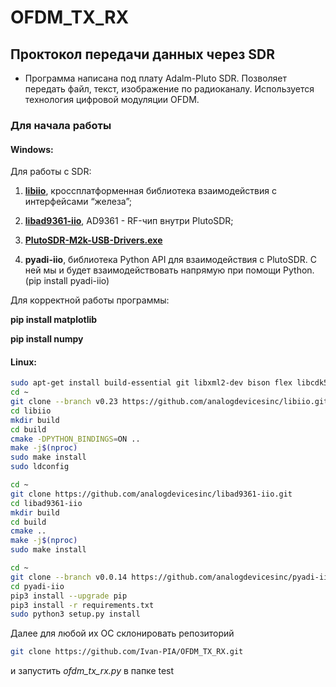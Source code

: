 # OFDM_TX_RX

## Проктокол передачи данных через SDR

- Программа написана под плату Adalm-Pluto SDR. Позволяет передать файл, текст, изображение по радиоканалу. Используется технология цифровой модуляции OFDM.


### Для начала работы


#### Windows:

Для работы с SDR: 

1. [**libiio**](https://github.com/analogdevicesinc/libiio/releases), кроссплатформенная библиотека взаимодействия с интерфейсами “железа”;

2. [**libad9361-iio**](https://github.com/analogdevicesinc/libad9361-iio/releases), AD9361 - RF-чип внутри PlutoSDR;

3. [**PlutoSDR-M2k-USB-Drivers.exe**](https://github.com/analogdevicesinc/plutosdr-m2k-drivers-win/releases)

4. **pyadi-iio**, библиотека Python API для взаимодействия с PlutoSDR. С ней мы и будет взаимодействовать напрямую при помощи Python. (pip install pyadi-iio)

Для корректной работы программы:

**pip install matplotlib**

**pip install numpy**

#### Linux:

```sh
sudo apt-get install build-essential git libxml2-dev bison flex libcdk5-dev cmake python3-pip libusb-1.0-0-dev libavahi-client-dev libavahi-common-dev libaio-dev
cd ~
git clone --branch v0.23 https://github.com/analogdevicesinc/libiio.git
cd libiio
mkdir build
cd build
cmake -DPYTHON_BINDINGS=ON ..
make -j$(nproc)
sudo make install
sudo ldconfig

cd ~
git clone https://github.com/analogdevicesinc/libad9361-iio.git
cd libad9361-iio
mkdir build
cd build
cmake ..
make -j$(nproc)
sudo make install

cd ~
git clone --branch v0.0.14 https://github.com/analogdevicesinc/pyadi-iio.git
cd pyadi-iio
pip3 install --upgrade pip
pip3 install -r requirements.txt
sudo python3 setup.py install
```

Далее для любой их ОС склонировать репозиторий 

```sh
git clone https://github.com/Ivan-PIA/OFDM_TX_RX.git
```

и запустить *ofdm_tx_rx.py* в папке test

